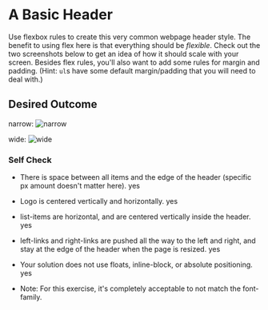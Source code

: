 # A Basic Header

Use flexbox rules to create this very common webpage header style. The benefit to using flex here is that everything should be _flexible_. Check out the two screenshots below to get an idea of how it should scale with your screen. Besides flex rules, you'll also want to add some rules for margin and padding. (Hint: `ul`s have some default margin/padding that you will need to deal with.)

## Desired Outcome

narrow:
![narrow](./desired-outcome-narrow.png)

wide: 
![wide](./desired-outcome-wide.png)

### Self Check
- There is space between all items and the edge of the header (specific px amount doesn't matter here). yes
- Logo is centered vertically and horizontally. yes
- list-items are horizontal, and are centered vertically inside the header. yes
- left-links and right-links are pushed all the way to the left and right, and stay at the edge of the header when the page is resized. yes
- Your solution does not use floats, inline-block, or absolute positioning. yes

- Note: For this exercise, it's completely acceptable to not match the font-family.